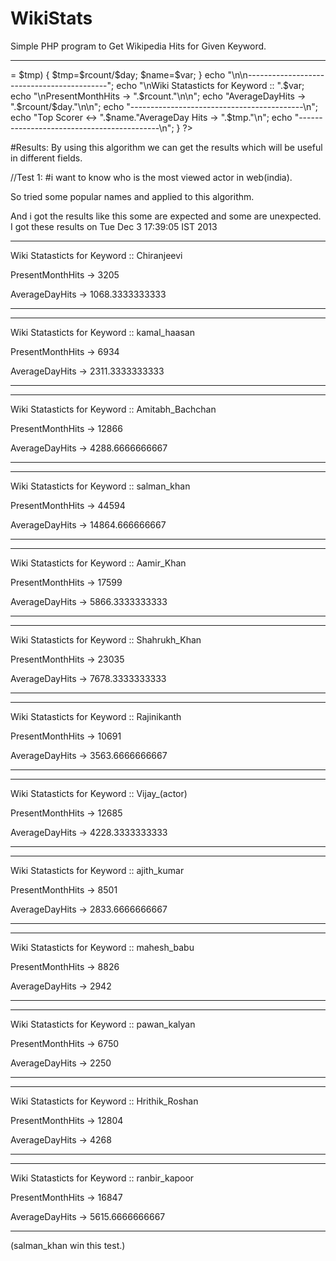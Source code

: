 WikiStats
=========

Simple PHP program to Get Wikipedia Hits for Given Keyword.


--------------------------------------------------------------------------------
<?php
//Algorithm for WikiStats --JJ
$tmp=0;
while(1)
{
echo "***Welcome to Wikistats***\n";
echo "Enter the Keyword ....\n";
$var = fgets(STDIN);
//echo $var;
$var=str_replace(' ','_',$var);
$day=date("d");
$rurl="curl 'http://stats.grok.se/en/".date("Y").date("m")."/".$var."' | grep 'has been'";
//$data=system("curl 'http://stats.grok.se/en/201312/india' | grep 'has been'");
$data=system($rurl);
$split = explode(" ", $data);
$rcount=$split[count($split)-1];
if(($rcount/$day) >= $tmp)
{
$tmp=$rcount/$day;
$name=$var;
}

echo "\n\n-------------------------------------------";
echo "\nWiki Statasticts for Keyword :: ".$var;
echo "\nPresentMonthHits -> ".$rcount."\n\n";
echo "AverageDayHits   -> ".$rcount/$day."\n\n";
echo "-------------------------------------------\n";
echo "Top Scorer     <-> ".$name."AverageDay Hits   -> ".$tmp."\n";
echo "-------------------------------------------\n";
}
?>
     

#Results:
By using this algorithm we can get the results which will be useful in different fields.

//Test 1: 
#i want to know who is the most viewed actor in web(india).

So tried some popular names and applied to this algorithm.

And i got the results like this some are expected and some are unexpected.
I got these results on Tue Dec  3 17:39:05 IST 2013


-------------------------------------------
Wiki Statasticts for Keyword :: Chiranjeevi

PresentMonthHits -> 3205

AverageDayHits   -> 1068.3333333333

-------------------------------------------
-------------------------------------------
Wiki Statasticts for Keyword :: kamal_haasan

PresentMonthHits -> 6934

AverageDayHits   -> 2311.3333333333

-------------------------------------------
-------------------------------------------
Wiki Statasticts for Keyword :: Amitabh_Bachchan

PresentMonthHits -> 12866

AverageDayHits   -> 4288.6666666667

-------------------------------------------
-------------------------------------------
Wiki Statasticts for Keyword :: salman_khan

PresentMonthHits -> 44594

AverageDayHits   -> 14864.666666667

-------------------------------------------
-------------------------------------------
Wiki Statasticts for Keyword :: Aamir_Khan

PresentMonthHits -> 17599

AverageDayHits   -> 5866.3333333333

-------------------------------------------
-------------------------------------------
Wiki Statasticts for Keyword :: Shahrukh_Khan

PresentMonthHits -> 23035

AverageDayHits   -> 7678.3333333333

-------------------------------------------
-------------------------------------------
Wiki Statasticts for Keyword :: Rajinikanth

PresentMonthHits -> 10691

AverageDayHits   -> 3563.6666666667

-------------------------------------------
-------------------------------------------
Wiki Statasticts for Keyword :: Vijay_(actor)

PresentMonthHits -> 12685

AverageDayHits   -> 4228.3333333333

-------------------------------------------
-------------------------------------------
Wiki Statasticts for Keyword :: ajith_kumar

PresentMonthHits -> 8501

AverageDayHits   -> 2833.6666666667

-------------------------------------------
-------------------------------------------
Wiki Statasticts for Keyword :: mahesh_babu

PresentMonthHits -> 8826

AverageDayHits   -> 2942

-------------------------------------------
-------------------------------------------
Wiki Statasticts for Keyword :: pawan_kalyan

PresentMonthHits -> 6750

AverageDayHits   -> 2250

-------------------------------------------
-------------------------------------------
Wiki Statasticts for Keyword :: Hrithik_Roshan

PresentMonthHits -> 12804

AverageDayHits   -> 4268

-------------------------------------------
-------------------------------------------
Wiki Statasticts for Keyword :: ranbir_kapoor

PresentMonthHits -> 16847

AverageDayHits   -> 5615.6666666667

-------------------------------------------



(salman_khan win this test.)



